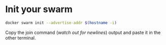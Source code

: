 # Init your swarm

```bash
docker swarm init --advertise-addr $(hostname -i)
```

Copy the join command (_watch out for newlines_) output and paste it in the other terminal.
